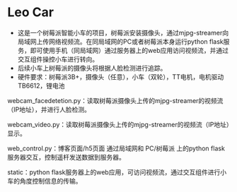 # Leo Car
- 这是一个树莓派智能小车的项目，树莓派安装摄像头，通过mjpg-streamer向局域网上传网络视频流。在同局域网的PC或者树莓派本身运行python flask服务，即可使用手机（同局域网）通过服务器上的web应用访问视频流，并通过交互组件操控小车进行转向。
- 后续小车上树莓派的摄像头将根据人脸检测进行追踪。
- 硬件要求：树莓派3B+，摄像头（任意），小车（双轮），TT电机，电机驱动TB6612，锂电池

webcam_facedetetion.py：读取树莓派摄像头上传的mjpg-streamer的视频流（IP地址），并进行人脸检测。

webcam_video.py：读取树莓派摄像头上传的mjpg-streamer的视频流（IP地址）显示。

web_control.py：博客页面/h5页面 通过局域网和 PC/树莓派 上的python flask服务器交互，控制遥杆发送数据到服务器。

static：python flask服务器上的web应用，可访问视频流，通过交互组件进行小车的角度控制信息的传输。